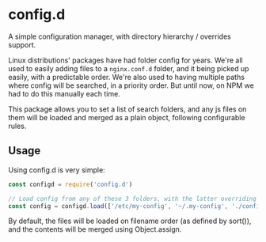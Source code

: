 # config.d

A simple configuration manager, with directory hierarchy / overrides support.

Linux distributions' packages have had folder config for years. We're all used to easily adding files to a `nginx.conf.d` folder, and it being picked up easily, with a predictable order. We're also used to having multiple paths where config will be searched, in a priority order. But until now, on NPM we had to do this manually each time.

This package allows you to set a list of search folders, and any js files on them will be loaded and merged as a plain object, following configurable rules.

## Usage

Using config.d is very simple:

```js
const configd = require('config.d')

// Load config from any of these 3 folders, with the latter overriding the former
const config = configd.load(['/etc/my-config', '~/.my-config', './config'])
```

By default, the files will be loaded on filename order (as defined by sort()), and the contents will be merged using Object.assign.
